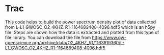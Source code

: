 # Trac
This code helps to build the power spectrum density plot of data collected from L-L1_GWOSC_O2_4KHZ_R1-1164689408-4096.hdf5 which is an h5py
file.
Steps are shown how the data is extracted and plotted from this type of file library.
You can download the file from https://www.gw-openscience.org/archive/data/O2_4KHZ_R1/1163919360/L-L1_GWOSC_O2_4KHZ_R1-1164689408-4096.hdf5
